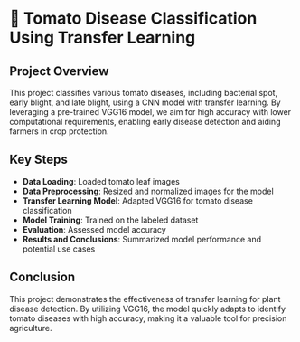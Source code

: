 # 🍅 Tomato Disease Classification Using Transfer Learning

## Project Overview

This project classifies various tomato diseases, including bacterial spot, early blight, and late blight, using a CNN model with transfer learning. By leveraging a pre-trained VGG16 model, we aim for high accuracy with lower computational requirements, enabling early disease detection and aiding farmers in crop protection.

## Key Steps

* **Data Loading**: Loaded tomato leaf images
* **Data Preprocessing**: Resized and normalized images for the model
* **Transfer Learning Model**: Adapted VGG16 for tomato disease classification
* **Model Training**: Trained on the labeled dataset
* **Evaluation**: Assessed model accuracy
* **Results and Conclusions**: Summarized model performance and potential use cases

## Conclusion

This project demonstrates the effectiveness of transfer learning for plant disease detection. By utilizing VGG16, the model quickly adapts to identify tomato diseases with high accuracy, making it a valuable tool for precision agriculture.
